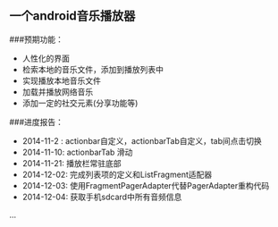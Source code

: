 一个android音乐播放器
---
###预期功能：

- 人性化的界面
- 检索本地的音乐文件，添加到播放列表中
- 实现播放本地音乐文件
- 加载并播放网络音乐
- 添加一定的社交元素(分享功能等)

###进度报告：

- 2014-11-2 : actionbar自定义，actionbarTab自定义，tab间点击切换
- 2014-11-10: actionbarTab 滑动
- 2014-11-21: 播放栏常驻底部
- 2014-12-02: 完成列表项的定义和ListFragment适配器
- 2014-12-03: 使用FragmentPagerAdapter代替PagerAdapter重构代码
- 2014-12-04: 获取手机sdcard中所有音频信息

...

